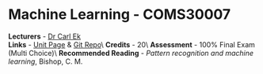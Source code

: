 # Machine Learning - COMS30007

**Lecturers** - [Dr Carl Ek](http://carlhenrik.com/)<br/>
**Links** - [Unit Page](https://www.bris.ac.uk/unit-programme-catalogue/UnitDetails.jsa?ayrCode=19%2F20&unitCode=COMS30007) & [Git Repo](https://github.com/carlhenrikek/COMS30007)\ 
**Credits** - 20\ 
**Assessment** - 100% Final Exam (Multi Choice)\ 
**Recommended Reading** - *Pattern recognition and machine learning*, Bishop, C. M.
